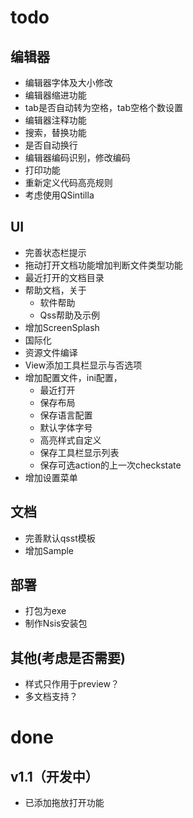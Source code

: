 
# todo
## 编辑器
+ 编辑器字体及大小修改
+ 编辑器缩进功能
+ tab是否自动转为空格，tab空格个数设置
+ 编辑器注释功能
+ 搜索，替换功能
+ 是否自动换行
+ 编辑器编码识别，修改编码
+ 打印功能
+ 重新定义代码高亮规则
+ 考虑使用QSintilla
## UI
+ 完善状态栏提示
+ 拖动打开文档功能增加判断文件类型功能
+ 最近打开的文档目录
+ 帮助文档，关于
    - 软件帮助
    - Qss帮助及示例
+ 增加ScreenSplash
+ 国际化
+ 资源文件编译
+ View添加工具栏显示与否选项
+ 增加配置文件，ini配置，
    - 最近打开
    - 保存布局
    - 保存语言配置
    - 默认字体字号
    - 高亮样式自定义
    - 保存工具栏显示列表
    - 保存可选action的上一次checkstate
+ 增加设置菜单

## 文档
+ 完善默认qsst模板
+ 增加Sample

## 部署
+ 打包为exe
+ 制作Nsis安装包

## 其他(考虑是否需要)
+ 样式只作用于preview？
+ 多文档支持？

# done

## v1.1（开发中）

+ 已添加拖放打开功能